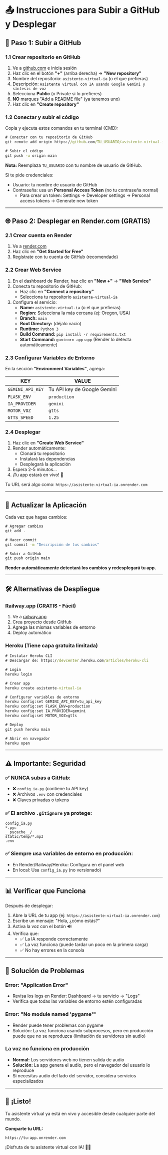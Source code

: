 # 📤 Instrucciones para Subir a GitHub y Desplegar

## 🚀 Paso 1: Subir a GitHub

### 1.1 Crear repositorio en GitHub
1. Ve a [github.com](https://github.com) e inicia sesión
2. Haz clic en el botón **"+"** (arriba derecha) → **"New repository"**
3. Nombre del repositorio: `asistente-virtual-ia` (o el que prefieras)
4. Descripción: `Asistente virtual con IA usando Google Gemini y síntesis de voz`
5. Selecciona **Public** (o Private si lo prefieres)
6. **NO** marques "Add a README file" (ya tenemos uno)
7. Haz clic en **"Create repository"**

### 1.2 Conectar y subir el código

Copia y ejecuta estos comandos en tu terminal (CMD):

```cmd
# Conectar con tu repositorio de GitHub
git remote add origin https://github.com/TU_USUARIO/asistente-virtual-ia.git

# Subir el código
git push -u origin main
```

**Nota:** Reemplaza `TU_USUARIO` con tu nombre de usuario de GitHub.

Si te pide credenciales:
- Usuario: tu nombre de usuario de GitHub
- Contraseña: usa un **Personal Access Token** (no tu contraseña normal)
  - Para crear un token: Settings → Developer settings → Personal access tokens → Generate new token

---

## 🌐 Paso 2: Desplegar en Render.com (GRATIS)

### 2.1 Crear cuenta en Render
1. Ve a [render.com](https://render.com)
2. Haz clic en **"Get Started for Free"**
3. Regístrate con tu cuenta de GitHub (recomendado)

### 2.2 Crear Web Service
1. En el dashboard de Render, haz clic en **"New +"** → **"Web Service"**
2. Conecta tu repositorio de GitHub:
   - Haz clic en **"Connect a repository"**
   - Selecciona tu repositorio `asistente-virtual-ia`
3. Configura el servicio:
   - **Name:** `asistente-virtual-ia` (o el que prefieras)
   - **Region:** Selecciona la más cercana (ej: Oregon, USA)
   - **Branch:** `main`
   - **Root Directory:** (déjalo vacío)
   - **Runtime:** `Python 3`
   - **Build Command:** `pip install -r requirements.txt`
   - **Start Command:** `gunicorn app:app` (Render lo detecta automáticamente)

### 2.3 Configurar Variables de Entorno
En la sección **"Environment Variables"**, agrega:

| KEY | VALUE |
|-----|-------|
| `GEMINI_API_KEY` | Tu API key de Google Gemini |
| `FLASK_ENV` | `production` |
| `IA_PROVIDER` | `gemini` |
| `MOTOR_VOZ` | `gtts` |
| `GTTS_SPEED` | `1.25` |

### 2.4 Desplegar
1. Haz clic en **"Create Web Service"**
2. Render automáticamente:
   - Clonará tu repositorio
   - Instalará las dependencias
   - Desplegará la aplicación
3. Espera 2-5 minutos...
4. ¡Tu app estará en vivo! 🎉

Tu URL será algo como: `https://asistente-virtual-ia.onrender.com`

---

## 🔄 Actualizar la Aplicación

Cada vez que hagas cambios:

```cmd
# Agregar cambios
git add .

# Hacer commit
git commit -m "Descripción de tus cambios"

# Subir a GitHub
git push origin main
```

**Render automáticamente detectará los cambios y redesplegará tu app.**

---

## 🛠️ Alternativas de Despliegue

### Railway.app (GRATIS - Fácil)
1. Ve a [railway.app](https://railway.app)
2. Crea proyecto desde GitHub
3. Agrega las mismas variables de entorno
4. Deploy automático

### Heroku (Tiene capa gratuita limitada)
```cmd
# Instalar Heroku CLI
# Descargar de: https://devcenter.heroku.com/articles/heroku-cli

# Login
heroku login

# Crear app
heroku create asistente-virtual-ia

# Configurar variables de entorno
heroku config:set GEMINI_API_KEY=tu_api_key
heroku config:set FLASK_ENV=production
heroku config:set IA_PROVIDER=gemini
heroku config:set MOTOR_VOZ=gtts

# Deploy
git push heroku main

# Abrir en navegador
heroku open
```

---

## ⚠️ Importante: Seguridad

### ✅ NUNCA subas a GitHub:
- ❌ `config_ia.py` (contiene tu API key)
- ❌ Archivos `.env` con credenciales
- ❌ Claves privadas o tokens

### ✅ El archivo `.gitignore` ya protege:
```
config_ia.py
*.pyc
__pycache__/
static/temp/*.mp3
.env
```

### ✅ Siempre usa variables de entorno en producción:
- En Render/Railway/Heroku: Configura en el panel web
- En local: Usa `config_ia.py` (no versionado)

---

## 📊 Verificar que Funciona

Después de desplegar:

1. Abre la URL de tu app (ej: `https://asistente-virtual-ia.onrender.com`)
2. Escribe un mensaje: "Hola, ¿cómo estás?"
3. Activa la voz con el botón 🔊
4. Verifica que:
   - ✅ La IA responde correctamente
   - ✅ La voz funciona (puede tardar un poco en la primera carga)
   - ✅ No hay errores en la consola

---

## 🐛 Solución de Problemas

### Error: "Application Error"
- Revisa los logs en Render: Dashboard → tu servicio → "Logs"
- Verifica que todas las variables de entorno estén configuradas

### Error: "No module named 'pygame'"
- Render puede tener problemas con pygame
- Solución: La voz funciona usando subprocesos, pero en producción puede que no se reproduzca (limitación de servidores sin audio)

### La voz no funciona en producción
- **Normal:** Los servidores web no tienen salida de audio
- **Solución:** La app genera el audio, pero el navegador del usuario lo reproduce
- Si necesitas audio del lado del servidor, considera servicios especializados

---

## 🎉 ¡Listo!

Tu asistente virtual ya está en vivo y accesible desde cualquier parte del mundo.

**Comparte tu URL:**
```
https://tu-app.onrender.com
```

¡Disfruta de tu asistente virtual con IA! 🤖✨
